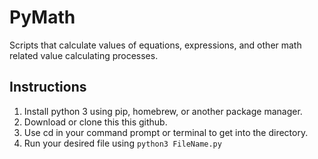 # PyMath
Scripts that calculate values of equations, expressions, and other math related value calculating processes. 
## Instructions
1. Install python 3 using pip, homebrew, or another package manager.
2. Download or clone this this github.
3. Use cd in your command prompt or terminal to get into the directory. 
4. Run your desired file using `python3 FileName.py`
